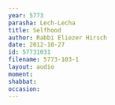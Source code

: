 ```yaml
---
year: 5773
parasha: Lech-Lecha
title: Selfhood
author: Rabbi Eliezer Hirsch
date: 2012-10-27
id: 57731031
filename: 5773-103-1
layout: audio
moment: 
shabbat: 
occasion: 
---
```

